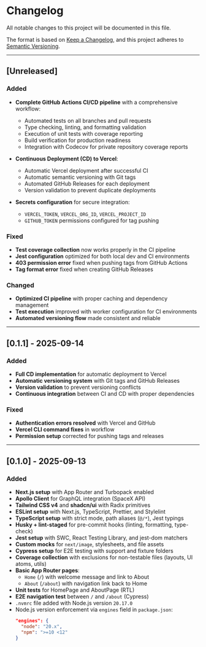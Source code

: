 # Changelog

All notable changes to this project will be documented in this file.

The format is based on [Keep a Changelog](https://keepachangelog.com/en/1.0.0/),
and this project adheres to [Semantic Versioning](https://semver.org/spec/v2.0.0.html).

---

## [Unreleased]

### Added

- **Complete GitHub Actions CI/CD pipeline** with a comprehensive workflow:
  - Automated tests on all branches and pull requests
  - Type checking, linting, and formatting validation
  - Execution of unit tests with coverage reporting
  - Build verification for production readiness
  - Integration with Codecov for private repository coverage reports

- **Continuous Deployment (CD) to Vercel**:
  - Automatic Vercel deployment after successful CI
  - Automatic semantic versioning with Git tags
  - Automated GitHub Releases for each deployment
  - Version validation to prevent duplicate deployments

- **Secrets configuration** for secure integration:
  - `VERCEL_TOKEN`, `VERCEL_ORG_ID`, `VERCEL_PROJECT_ID`
  - `GITHUB_TOKEN` permissions configured for tag pushing

### Fixed

- **Test coverage collection** now works properly in the CI pipeline
- **Jest configuration** optimized for both local dev and CI environments
- **403 permission error** fixed when pushing tags from GitHub Actions
- **Tag format error** fixed when creating GitHub Releases

### Changed

- **Optimized CI pipeline** with proper caching and dependency management
- **Test execution** improved with worker configuration for CI environments
- **Automated versioning flow** made consistent and reliable

---

## [0.1.1] - 2025-09-14

### Added

- **Full CD implementation** for automatic deployment to Vercel
- **Automatic versioning system** with Git tags and GitHub Releases
- **Version validation** to prevent versioning conflicts
- **Continuous integration** between CI and CD with proper dependencies

### Fixed

- **Authentication errors resolved** with Vercel and GitHub
- **Vercel CLI command fixes** in workflow
- **Permission setup** corrected for pushing tags and releases

---

## [0.1.0] - 2025-09-13

### Added

- **Next.js setup** with App Router and Turbopack enabled
- **Apollo Client** for GraphQL integration (SpaceX API)
- **Tailwind CSS v4** and **shadcn/ui** with Radix primitives
- **ESLint setup** with Next.js, TypeScript, Prettier, and Stylelint
- **TypeScript setup** with strict mode, path aliases (`@/*`), Jest typings
- **Husky + lint-staged** for pre-commit hooks (linting, formatting, type-check)
- **Jest setup** with SWC, React Testing Library, and jest-dom matchers
- **Custom mocks** for `next/image`, stylesheets, and file assets
- **Cypress setup** for E2E testing with support and fixture folders
- **Coverage collection** with exclusions for non-testable files (layouts, UI atoms, utils)
- **Basic App Router pages**:
  - `Home` (`/`) with welcome message and link to About
  - `About` (`/about`) with navigation link back to Home
- **Unit tests** for HomePage and AboutPage (RTL)
- **E2E navigation test** between `/` and `/about` (Cypress)
- `.nvmrc` file added with Node.js version `20.17.0`
- Node.js version enforcement via `engines` field in `package.json`:
  ```json
  "engines": {
    "node": "20.x",
    "npm": ">=10 <12"
  }
  ```
